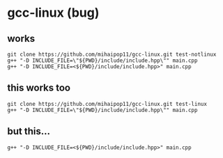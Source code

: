 # gcc-linux (bug)

## works
```
git clone https://github.com/mihaipop11/gcc-linux.git test-notlinux
g++ "-D INCLUDE_FILE=\"${PWD}/include/include.hpp\"" main.cpp
g++ "-D INCLUDE_FILE=<${PWD}/include/include.hpp>" main.cpp
```

## this works too
```
git clone https://github.com/mihaipop11/gcc-linux.git test-linux
g++ "-D INCLUDE_FILE=\"${PWD}/include/include.hpp\"" main.cpp
```
## but this...
```
g++ "-D INCLUDE_FILE=<${PWD}/include/include.hpp>" main.cpp
```
